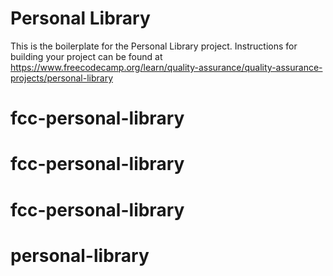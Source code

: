 # Personal Library

This is the boilerplate for the Personal Library project. Instructions for building your project can be found at https://www.freecodecamp.org/learn/quality-assurance/quality-assurance-projects/personal-library
# fcc-personal-library
# fcc-personal-library
# fcc-personal-library
# personal-library
